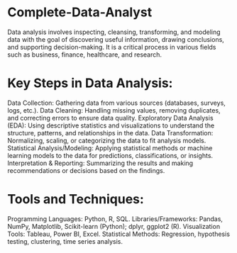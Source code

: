 # Complete-Data-Analyst

Data analysis involves inspecting, cleansing, transforming, and modeling data with the goal of discovering useful information, drawing conclusions, and supporting decision-making. 
It is a critical process in various fields such as business, finance, healthcare, and research.

# Key Steps in Data Analysis:

Data Collection: Gathering data from various sources (databases, surveys, logs, etc.).
Data Cleaning: Handling missing values, removing duplicates, and correcting errors to ensure data quality.
Exploratory Data Analysis (EDA): Using descriptive statistics and visualizations to understand the structure, patterns, and relationships in the data.
Data Transformation: Normalizing, scaling, or categorizing the data to fit analysis models.
Statistical Analysis/Modeling: Applying statistical methods or machine learning models to the data for predictions, classifications, or insights.
Interpretation & Reporting: Summarizing the results and making recommendations or decisions based on the findings.

# Tools and Techniques:
Programming Languages: Python, R, SQL.
Libraries/Frameworks: Pandas, NumPy, Matplotlib, Scikit-learn (Python); dplyr, ggplot2 (R).
Visualization Tools: Tableau, Power BI, Excel.
Statistical Methods: Regression, hypothesis testing, clustering, time series analysis.
